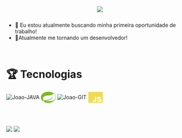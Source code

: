 <h1 align="center">
    <img src="https://readme-typing-svg.herokuapp.com/?font=Righteous&size=35&center=true&vCenter=true&width=500&height=70&duration=4000&lines=Oi!+👋;+Eu+sou+o+João+Vitor+Brandão!;" />
</h1>


- 🔭 Eu estou atualmente buscando minha primeira oportunidade de trabalho!
- 🌱Atualmente me tornando um desenvolvedor!

<div style="display: inline_block"><br>
<h1>🏆 Tecnologias</h1>
  <img align="center" alt="Joao-JAVA" height="30" width="40" src="https://raw.githubusercontent.com/jmnote/z-icons/master/svg/java.svg">
  <img align="center" alt="Joao-SpringBoot" height="30" width="40" src="https://raw.githubusercontent.com/devicons/devicon/master/icons/spring/spring-original.svg">
  <img align="center" alt="Joao-GIT" height="30" width="40" src="https://raw.githubusercontent.com/jmnote/z-icons/master/svg/git.svg">
  <img align="center" alt="Joao-Js" height="30" width="40" src="https://raw.githubusercontent.com/devicons/devicon/master/icons/javascript/javascript-plain.svg">
            
 </div>

<br><br>

  <div> 

  <a href = "mailto:jvcbrandaomat@gmail.com"><img src="https://img.shields.io/badge/-Gmail-%23333?style=for-the-badge&logo=gmail&logoColor=white" target="_blank"></a>
  <a href="https://www.linkedin.com/in/joaovitorcarlosbrandao/" target="_blank"><img src="https://img.shields.io/badge/-LinkedIn-%230077B5?style=for-the-    badge&logo=linkedin&logoColor=white" target="_blank"></a> 
  
</div>
